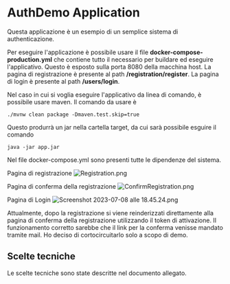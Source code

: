 # AuthDemo Application

Questa applicazione è un esempio di un semplice sistema di authenticazione.

Per eseguire l'applicazione è possibile usare il file <b>docker-compose-production.yml</b> che contiene tutto il necessario
per buildare ed eseguire l'applicativo. Questo è esposto sulla porta 8080 della macchina host. La pagina di registrazione è 
presente al path <b>/registration/register</b>. La pagina di login è presente al path <b>/users/login</b>.

Nel caso in cui si voglia eseguire l'applicativo da linea di comando, è possibile usare maven. Il comando da usare è
```
./mvnw clean package -Dmaven.test.skip=true
```
Questo produrrà un jar nella cartella target, da cui sarà possibile esguire il comando
```
java -jar app.jar
```

Nel file docker-compose.yml sono presenti tutte le dipendenze del sistema.

Pagina di registrazione
![Registration.png](..%2F..%2F..%2F..%2Fvar%2Ffolders%2F2b%2Flrpdm5217x507g6b6d9mwp5w0000gn%2FT%2FTemporaryItems%2FNSIRD_screencaptureui_1xWNsF%2FScreenshot%202023-07-08%20alle%2018.43.20.png)

Pagina di conferma della registrazione
![ConfirmRegistration.png](..%2F..%2F..%2F..%2Fvar%2Ffolders%2F2b%2Flrpdm5217x507g6b6d9mwp5w0000gn%2FT%2FTemporaryItems%2FNSIRD_screencaptureui_f5wDAq%2FScreenshot%202023-07-08%20alle%2018.44.36.png)

Pagina di Login
![Screenshot 2023-07-08 alle 18.45.24.png](..%2F..%2F..%2F..%2Fvar%2Ffolders%2F2b%2Flrpdm5217x507g6b6d9mwp5w0000gn%2FT%2FTemporaryItems%2FNSIRD_screencaptureui_NBrpF4%2FScreenshot%202023-07-08%20alle%2018.45.24.png)

Attualmente, dopo la registrazione si viene reinderizzati direttamente alla pagina di conferma della registrazione utilizzando il token di attivazione.
Il funzionamento corretto sarebbe che il link per la conferma venisse mandato tramite mail. Ho deciso di cortocircuitarlo solo a scopo di demo.

## Scelte tecniche
Le scelte tecniche sono state descritte nel documento allegato.